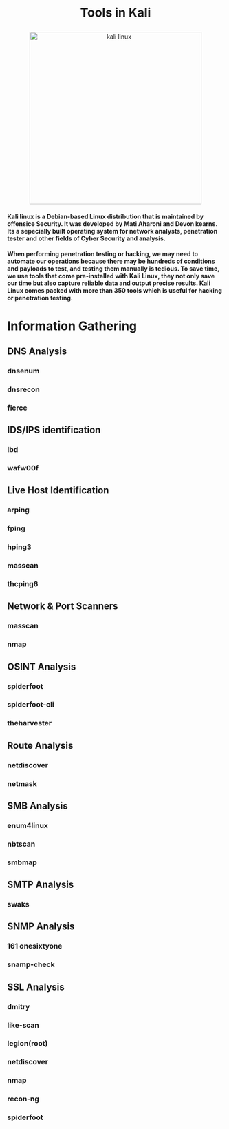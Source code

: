 # <p align="center"> Tools in Kali </p>
<p align="center">
          <img src="https://i.stack.imgur.com/Gns38.png" width="400" alt="kali linux"/> <br/>
</p>

#### Kali linux is a Debian-based Linux distribution that is maintained by offensice Security. It was developed by Mati Aharoni and Devon kearns. Its a sepecially built operating system for network analysts, penetration tester and other fields of Cyber Security and analysis.

#### When performing penetration testing or hacking, we may need to automate our operations because there may be hundreds of conditions and payloads to test, and testing them manually is tedious. To save time, we use tools that come pre-installed with Kali Linux, they not only save our time but also capture reliable data and output precise results. Kali Linux comes packed with more than 350 tools which is useful for hacking or penetration testing.

# Information Gathering 

## DNS Analysis
### dnsenum
### dnsrecon
### fierce
## IDS/IPS identification
### lbd
### wafw00f
## Live Host Identification
### arping
### fping
### hping3
### masscan
### thcping6
## Network & Port Scanners
### masscan
### nmap
## OSINT Analysis
### spiderfoot
### spiderfoot-cli
### theharvester
## Route Analysis
### netdiscover
### netmask
## SMB Analysis
### enum4linux
### nbtscan
### smbmap
## SMTP Analysis
### swaks
## SNMP Analysis
### 161 onesixtyone
### snamp-check
## SSL Analysis
### dmitry
### like-scan
### legion(root)
### netdiscover
### nmap
### recon-ng
### spiderfoot
